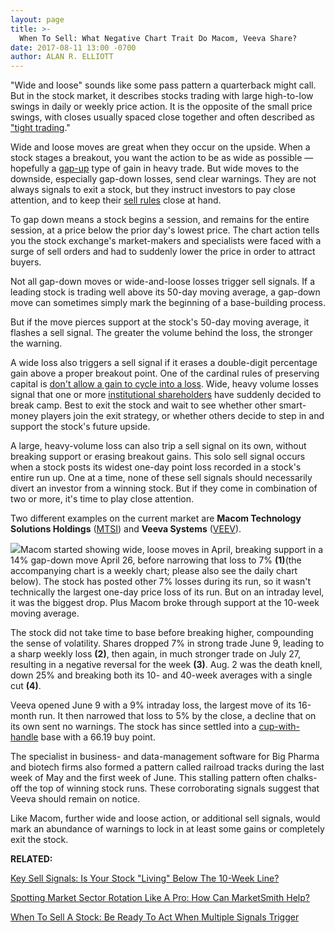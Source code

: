 ```yaml
---
layout: page
title: >-
  When To Sell: What Negative Chart Trait Do Macom, Veeva Share?
date: 2017-08-11 13:00 -0700
author: ALAN R. ELLIOTT
---
```





"Wide and loose" sounds like some pass pattern a quarterback might call. But in the stock market, it describes stocks trading with large high-to-low swings in daily or weekly price action. It is the opposite of the small price swings, with closes usually spaced close together and often described as ["tight trading](https://www.investors.com/how-to-invest/investors-corner/investors-corner-smart-money-builds-tight-bases/)."


Wide and loose moves are great when they occur on the upside. When a stock stages a breakout, you want the action to be as wide as possible — hopefully a [gap-up](https://www.investors.com/how-to-invest/investors-corner/why-buying-great-stocks-on-a-gap-up-is-sound-investing-strategy/) type of gain in heavy trade. But wide moves to the downside, especially gap-down losses, send clear warnings. They are not always signals to exit a stock, but they instruct investors to pay close attention, and to keep their [sell rules](https://www.investors.com/how-to-invest/investors-corner/lightning-strikes-twice-multiple-sell-signals-can-trigger-the-same-day/) close at hand.


To gap down means a stock begins a session, and remains for the entire session, at a price below the prior day's lowest price. The chart action tells you the stock exchange's market-makers and specialists were faced with a surge of sell orders and had to suddenly lower the price in order to attract buyers.


Not all gap-down moves or wide-and-loose losses trigger sell signals. If a leading stock is trading well above its 50-day moving average, a gap-down move can sometimes simply mark the beginning of a base-building process.


But if the move pierces support at the stock's 50-day moving average, it flashes a sell signal. The greater the volume behind the loss, the stronger the warning.



A wide loss also triggers a sell signal if it erases a double-digit percentage gain above a proper breakout point. One of the cardinal rules of preserving capital is [don't allow a gain to cycle into a loss](https://www.investors.com/stock-lists/stock-spotlight/what-to-do-when-stocks-round-trip/). Wide, heavy volume losses signal that one or more [institutional shareholders](https://www.investors.com/how-to-invest/investors-corner/i-in-can-slim-methodology/) have suddenly decided to break camp. Best to exit the stock and wait to see whether other smart-money players join the exit strategy, or whether others decide to step in and support the stock's future upside.


A large, heavy-volume loss can also trip a sell signal on its own, without breaking support or erasing breakout gains. This solo sell signal occurs when a stock posts its widest one-day point loss recorded in a stock's entire run up. One at a time, none of these sell signals should necessarily divert an investor from a winning stock. But if they come in combination of two or more, it's time to play close attention.


Two different examples on the current market are **Macom Technology Solutions Holdings** ([MTSI](https://research.investors.com/quote.aspx?symbol=MTSI)) and **Veeva Systems** ([VEEV](https://research.investors.com/quote.aspx?symbol=VEEV)).


![](https://www.investors.com/wp-content/uploads/2017/08/ICmtsi081417.png)Macom started showing wide, loose moves in April, breaking support in a 14% gap-down move April 26, before narrowing that loss to 7% **(1)**(the accompanying chart is a weekly chart; please also see the daily chart below). The stock has posted other 7% losses during its run, so it wasn't technically the largest one-day price loss of its run. But on an intraday level, it was the biggest drop. Plus Macom broke through support at the 10-week moving average.


The stock did not take time to base before breaking higher, compounding the sense of volatility. Shares dropped 7% in strong trade June 9, leading to a sharp weekly loss **(2)**, then again, in much stronger trade on July 27, resulting in a negative reversal for the week **(3)**. Aug. 2 was the death knell, down 25% and breaking both its 10- and 40-week averages with a single cut **(4)**.


Veeva opened June 9 with a 9% intraday loss, the largest move of its 16-month run. It then narrowed that loss to 5% by the close, a decline that on its own sent no warnings. The stock has since settled into a [cup-with-handle](https://www.investors.com/ibd-university/how-to-buy/common-patterns-1/) base with a 66.19 buy point.



The specialist in business- and data-management software for Big Pharma and biotech firms also formed a pattern called railroad tracks during the last week of May and the first week of June. This stalling pattern often chalks-off the top of winning stock runs. These corroborating signals suggest that Veeva should remain on notice.


Like Macom, further wide and loose action, or additional sell signals, would mark an abundance of warnings to lock in at least some gains or completely exit the stock.


**RELATED:**


[Key Sell Signals: Is Your Stock "Living" Below The 10-Week Line?](https://www.investors.com/how-to-invest/investors-corner/know-this-sell-rule-is-the-stock-living-beneath-the-10-week-line/)


[Spotting Market Sector Rotation Like A Pro: How Can MarketSmith Help?](https://www.investors.com/how-to-invest/investors-corner/industry-group-strength-how-to-find-big-stock-winners-veeva-electronic-arts-alibaba/)


[When To Sell A Stock: Be Ready To Act When Multiple Signals Trigger](https://www.investors.com/how-to-invest/investors-corner/lightning-strikes-twice-multiple-sell-signals-can-trigger-the-same-day/)





